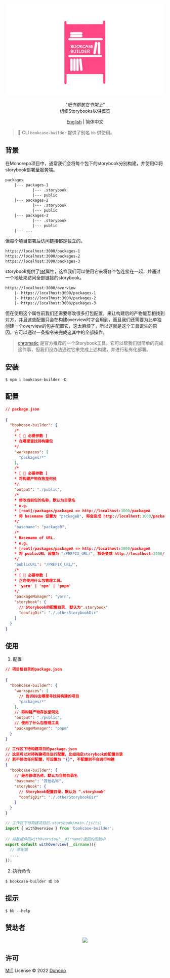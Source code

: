 ![logo](./assets/cover.png)

<p align="center">
<em>"把书都放在书架上"</em>
<br/>
组织Storybooks以供概览
</p>

<p align="center">
<a href="./README.md">English</a> | 简体中文
</p>

> 📢 CLI `bookcase-builder` 提供了别名 `bb` 供使用。 

## 背景
在Monorepo项目中，通常我们会将每个包下的storybook分别构建，并使用CI将storybook部署至服务端。

```
packages
    |--- packages-1
            |--- .storybook
            |--- public
    |--- packages-2
            |--- .storybook
            |--- public
    |--- packages-3
            |--- .storybook
            |--- public
    |--- ...
```

但每个项目部署后访问链接都是独立的。
```
https://localhost:3000/packages-1
https://localhost:3000/packages-2
https://localhost:3000/packages-3
```

storybook提供了[ref](https://storybook.js.org/docs/react/sharing/storybook-composition)属性，这样我们可以使用它来将各个包连接在一起，并通过一个地址来访问全部链接的storybook。
```
https://localhost:3000/overview
    |- https://localhost:3000/packages-1
    |- https://localhost:3000/packages-2
    |- https://localhost:3000/packages-3
```
但在使用这个属性前我们还需要修改很多打包配置，来让构建后的产物能互相找到对方，并且这些配置只会在构建overview时才会用到，而且我们还需要为此单独创建一个overview的包并配置它，这太麻烦了，所以这就是这个工具诞生的原因，它可以通过一条指令来完成这其中的全部操作。

> [chromatic](https://www.chromatic.com) 是官方推荐的一个Storybook工具，它可以帮我们很简单的完成这件事，但我们没办法通过它来完成上述构建，并进行私有化部署。

## 安装
```shell
$ npm i bookcase-builder -D
```

## 配置

```json
// package.json

{
  "bookcase-builder": {
    /*
    * [ 📌 必要参数 ]
    * 在哪里查找待构建包
    */
    "workspaces": [
      "packages/*"
    ],
    /*
    * [ 📌 必要参数 ]
    * 将构建产物存放至何处
    */
    "output": "./public",
    /*
    * 修改当前包的名称，默认为目录名
    * e.g.
    * [root]/packages/packageA => http://localhost:3000/packageA
    * 将 basename 设置为 "packageB", 将会变成 http://localhost:3000/packageB
    */
    "basename": "packageB",
    /*
    * Basename of URL.
    * e.g.
    * [root]/packages/packageA => http://localhost:3000/packageA
    * 将 publicURL 设置为 "/PREFIX_URL/", 将会变成 http://localhost:3000/PREFIX_URL/packageA
    */
    "publicURL": "/PREFIX_URL/",
    /*
    * [ 📌 必要参数 ]
    * 正在使用什么包管理工具。
    * 'yarn' | 'npm' | 'pnpm'
    */
    "packageManager": "yarn",
    "storybook": {
      // Storybook的配置目录, 默认为".storybook"
      "configDir": "./.otherStorybookDir"
    }
  }
}
```
## 使用
1. 配置

```json
// 项目根目录的package.json

{
  "bookcase-builder": {
    "workspaces": [
      // 告诉BB去哪里寻找待构建的项目
      "packages/*"
    ],
    // 将构建产物存放至何处
    "output": "./public",
    // 使用了什么包管理工具
    "packageManager": "pnpm"
  }
}
```

```json
// 工作区下待构建项目的package.json
// 这里可以对待购建项目进行配置，比如指定storybook的配置目录
// 若不修改任何配置，可设置为 "{}", 不配置则不会进行构建
{
  "bookcase-builder": {
    // 是否修改名称，默认为当前目录名
    "basename": "其他名称",
    "storybook": {
      // Storybook配置目录，默认为 “.storybook”
      "configDir": "./.otherStorybookDir"
    }
  }
}
```

```typescript
// 工作区下待构建项目的.storybook/main.[js/ts]
import { withOverview } from 'bookcase-builder';

// 将数据传回withOverview(__dirname)返回的函数中
export default withOverview(__dirname)({
  // 原配置
  ...,
});
```

2. 执行命令

```shell
$ bookcase-builder 或 bb
```

## 提示

```shell
$ bb --help
```

## 赞助者

<p align="center">
  <img src='https://github.com/dohooo/sponsors/blob/master/sponsors.png?raw=true'/>
</p>

## 许可

[MIT](./LICENSE) License © 2022 [Dohooo](https://github.com/dohooo)
